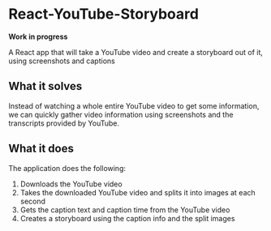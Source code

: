 # React-YouTube-Storyboard

**Work in progress**

A React app that will take a YouTube video and create a storyboard out of it, using screenshots and captions

## What it solves
Instead of watching a whole entire YouTube video to get some information, we can quickly gather video information using screenshots and the transcripts provided by YouTube.

## What it does

The application does the following:
1. Downloads the YouTube video
2. Takes the downloaded YouTube video and splits it into images at each second
3. Gets the caption text and caption time from the YouTube video
4. Creates a storyboard using the caption info and the split images
